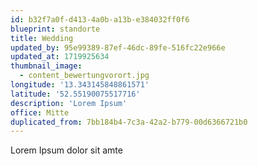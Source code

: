 ```yaml
---
id: b32f7a0f-d413-4a0b-a13b-e384032ff0f6
blueprint: standorte
title: Wedding
updated_by: 95e99389-87ef-46dc-89fe-516fc22e966e
updated_at: 1719925634
thumbnail_image:
  - content_bewertungvorort.jpg
longitude: '13.343145848861571'
latitude: '52.55190075517716'
description: 'Lorem Ipsum'
office: Mitte
duplicated_from: 7bb184b4-7c3a-42a2-b779-00d6366721b0
---
```

Lorem Ipsum dolor sit amte
